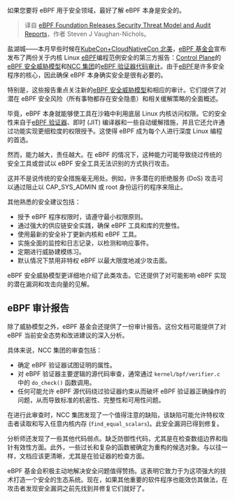 
<!--
title: eBPF 基金会发布安全威胁模型和审计报告
cover: https://cdn.thenewstack.io/media/2024/11/f8693200-ebpf-foundation.png
-->

如果您要将 eBPF 用于安全领域，最好了解 eBPF 本身是安全的。

> 译自 [eBPF Foundation Releases Security Threat Model and Audit Reports](https://thenewstack.io/ebpf-foundation-releases-security-threat-model-and-audit-reports/)，作者 Steven J Vaughan-Nichols。

盐湖城——本月早些时候在[KubeCon+CloudNativeCon 北美](https://events.linuxfoundation.org/kubecon-cloudnativecon-north-america/)，[eBPF 基金会](https://ebpf.foundation/)宣布发布了两份关于内核 Linux [eBPF](https://ebpf.io/)编程范例安全的第三方报告：[Control Plane](https://controlplane.com/)的[eBPF 安全威胁模型](https://www.linuxfoundation.org/hubfs/eBPF/ControlPlane%20%E2%80%94%20eBPF%20Security%20Threat%20Model.pdf)和[NCC 集团](https://www.nccgroup.com/us/)的[eBPF 验证器代码审计](https://www.nccgroup.com/media/4lilthtf/ncc_group_nccgroup_e015561_report_2024-11-11_v10.pdf)。由于[eBPF](https://thenewstack.io/what-is-ebpf/)是许多安全程序的核心，因此确保 eBPF 本身确实安全是很有必要的。

特别是，这些报告重点关注新的[eBPF 安全威胁模型](https://www.linuxfoundation.org/hubfs/eBPF/ControlPlane%20%E2%80%94%20eBPF%20Security%20Threat%20Model.pdf)和相应的审计。它们提供了对潜在 eBPF 安全风险（所有事物都存在安全隐患）和相关缓解策略的全面概述。

毕竟，eBPF 本身就能够使工具在沙箱中利用底层 Linux 内核访问权限。它的安全性来自于[eBPF 验证器](https://docs.kernel.org/bpf/verifier.html)、即时 (JIT) 编译器和一些自动缓解措施，并且它还允许通过功能实现更细粒度的权限授予。这使得 eBPF 成为每个人进行深度 Linux 编程的首选。

然而，能力越大，责任越大。在 eBPF 的情况下，这种能力可能导致绕过传统的安全工具或尝试以 eBPF 安全工具无法识别的方式执行攻击。

这并不是说传统的安全措施毫无用处。例如，许多潜在的拒绝服务 (DoS) 攻击可以通过阻止以 CAP_SYS_ADMIN 或 root 身份运行的程序来阻止。

其他熟悉的安全建议包括：

- 授予 eBPF 程序权限时，请遵守最小权限原则。
- 通过强大的供应链安全实践，确保 eBPF 工具和库的完整性。
- 使用最新的安全补丁更新内核和 eBPF 工具。
- 实施全面的监控和日志记录，以检测和响应事件。
- 定期进行威胁建模练习。
- 默认情况下禁用非特权 eBPF 以最大限度地减少攻击面。

eBPF 安全威胁模型更详细地介绍了此类攻击。它还提供了对可能影响 eBPF 实现的潜在漏洞和攻击向量的见解。

## eBPF 审计报告

除了威胁模型之外，eBPF 基金会还提供了一份审计报告。这份文档可能提供了对 eBPF 当前安全态势和改进建议的深入分析。

具体来说，NCC 集团的审查包括：

- 确定 eBPF 验证器试图证明的属性。
- 对 eBPF 验证器主要逻辑的源代码审查，通常通过 `kernel/bpf/verifier.c` 中的 `do_check()` 函数调用。
- 任何可能允许 eBPF 源代码绕过验证器约束从而破坏 eBPF 验证器正确操作的问题，从而导致标准的机密性、完整性和可用性问题。

在进行此审查时，NCC 集团发现了一个值得注意的缺陷，该缺陷可能允许特权攻击者读取和写入任意内核内存 (`find_equal_scalars`)。此安全漏洞已得到修复。

分析师还发现了一些其他代码弱点。缺乏防御性代码，尤其是在检查数组边界和指针有效性方面。此外，一些过长和复杂的函数被确定为重构的候选对象。与以往一样，文档应该更清晰，尤其是在验证器的检查方面。

eBPF 基金会积极主动地解决安全问题值得赞扬。这表明它致力于为这项强大的技术打造一个安全的生态系统。现在，如果其他重要的软件程序也能效仿其做法，在攻击者发现安全漏洞之前先找到并修复它们就好了。
